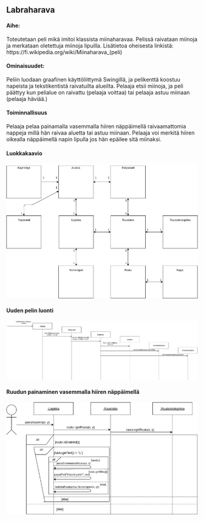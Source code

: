 <h2>Labraharava</h2>

<h4>Aihe:</h4> 
Toteutetaan peli mikä imitoi klassista miinaharavaa. Pelissä raivataan miinoja ja merkataan oletettuja miinoja lipuilla.
Lisätietoa oheisesta linkistä:
https://fi.wikipedia.org/wiki/Miinaharava_(peli)
<h4>Ominaisuudet:</h4>
Peliin luodaan graafinen käyttöliittymä Swingillä, ja pelikenttä koostuu napeista ja tekstikentistä raivatuilta alueilta. Pelaaja etsii miinoja, ja peli päättyy kun pelialue on raivattu (pelaaja voittaa) tai pelaaja astuu miinaan (pelaaja häviää.)
<h4>Toiminnallisuus</h4>
Pelaaja pelaa painamalla vasemmalla hiiren näppäimellä raivaamattomia nappeja millä hän raivaa aluetta tai astuu miinaan. Pelaaja voi merkitä hiiren oikealla näppäimellä napin lipulla jos hän epäilee sitä miinaksi.

<h4>Luokkakaavio</h4>

![Luokkakaavio](/dokumentaatio/Luokkakaavio.jpg)

<h4>Uuden pelin luonti</h4>

![luoPeli](/dokumentaatio/luoPeli.jpg)

<h4>Ruudun painaminen vasemmalla hiiren näppäimellä</h4>

![painaVasenta](/dokumentaatio/painaVasenta.jpg)
